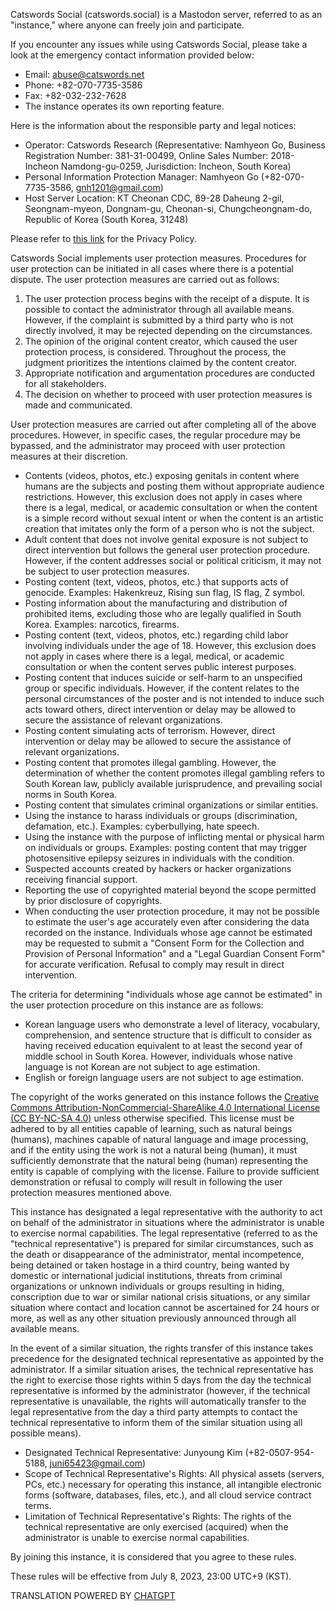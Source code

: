 Catswords Social (catswords.social) is a Mastodon server, referred to as an "instance," where anyone can freely join and participate.

If you encounter any issues while using Catswords Social, please take a look at the emergency contact information provided below:

* Email: abuse@catswords.net
* Phone: +82-070-7735-3586
* Fax: +82-032-232-7628
* The instance operates its own reporting feature.

Here is the information about the responsible party and legal notices:

* Operator: Catswords Research (Representative: Namhyeon Go, Business Registration Number: 381-31-00499, Online Sales Number: 2018-Incheon Namdong-gu-0259, Jurisdiction: Incheon, South Korea)
* Personal Information Protection Manager: Namhyeon Go (+82-070-7735-3586, gnh1201@gmail.com)
* Host Server Location: KT Cheonan CDC, 89-28 Daheung 2-gil, Seongnam-myeon, Dongnam-gu, Cheonan-si, Chungcheongnam-do, Republic of Korea (South Korea, 31248)

Please refer to [this link](site_terms.md) for the Privacy Policy.

Catswords Social implements user protection measures. Procedures for user protection can be initiated in all cases where there is a potential dispute. The user protection measures are carried out as follows:

1. The user protection process begins with the receipt of a dispute. It is possible to contact the administrator through all available means. However, if the complaint is submitted by a third party who is not directly involved, it may be rejected depending on the circumstances.
2. The opinion of the original content creator, which caused the user protection process, is considered. Throughout the process, the judgment prioritizes the intentions claimed by the content creator.
3. Appropriate notification and argumentation procedures are conducted for all stakeholders.
4. The decision on whether to proceed with user protection measures is made and communicated.

User protection measures are carried out after completing all of the above procedures. However, in specific cases, the regular procedure may be bypassed, and the administrator may proceed with user protection measures at their discretion.

* Contents (videos, photos, etc.) exposing genitals in content where humans are the subjects and posting them without appropriate audience restrictions. However, this exclusion does not apply in cases where there is a legal, medical, or academic consultation or when the content is a simple record without sexual intent or when the content is an artistic creation that imitates only the form of a person who is not the subject.
* Adult content that does not involve genital exposure is not subject to direct intervention but follows the general user protection procedure. However, if the content addresses social or political criticism, it may not be subject to user protection measures.
* Posting content (text, videos, photos, etc.) that supports acts of genocide. Examples: Hakenkreuz, Rising sun flag, IS flag, Z symbol.
* Posting information about the manufacturing and distribution of prohibited items, excluding those who are legally qualified in South Korea. Examples: narcotics, firearms.
* Posting content (text, videos, photos, etc.) regarding child labor involving individuals under the age of 18. However, this exclusion does not apply in cases where there is a legal, medical, or academic consultation or when the content serves public interest purposes.
* Posting content that induces suicide or self-harm to an unspecified group or specific individuals. However, if the content relates to the personal circumstances of the poster and is not intended to induce such acts toward others, direct intervention or delay may be allowed to secure the assistance of relevant organizations.
* Posting content simulating acts of terrorism. However, direct intervention or delay may be allowed to secure the assistance of relevant organizations.
* Posting content that promotes illegal gambling. However, the determination of whether the content promotes illegal gambling refers to South Korean law, publicly available jurisprudence, and prevailing social norms in South Korea.
* Posting content that simulates criminal organizations or similar entities.
* Using the instance to harass individuals or groups (discrimination, defamation, etc.). Examples: cyberbullying, hate speech.
* Using the instance with the purpose of inflicting mental or physical harm on individuals or groups. Examples: posting content that may trigger photosensitive epilepsy seizures in individuals with the condition.
* Suspected accounts created by hackers or hacker organizations receiving financial support.
* Reporting the use of copyrighted material beyond the scope permitted by prior disclosure of copyrights.
* When conducting the user protection procedure, it may not be possible to estimate the user's age accurately even after considering the data recorded on the instance. Individuals whose age cannot be estimated may be requested to submit a "Consent Form for the Collection and Provision of Personal Information" and a "Legal Guardian Consent Form" for accurate verification. Refusal to comply may result in direct intervention.

The criteria for determining "individuals whose age cannot be estimated" in the user protection procedure on this instance are as follows:

* Korean language users who demonstrate a level of literacy, vocabulary, comprehension, and sentence structure that is difficult to consider as having received education equivalent to at least the second year of middle school in South Korea. However, individuals whose native language is not Korean are not subject to age estimation.
* English or foreign language users are not subject to age estimation.

The copyright of the works generated on this instance follows the [Creative Commons Attribution-NonCommercial-ShareAlike 4.0 International License (CC BY-NC-SA 4.0)](https://creativecommons.org/licenses/by-nc-sa/4.0/) unless otherwise specified. This license must be adhered to by all entities capable of learning, such as natural beings (humans), machines capable of natural language and image processing, and if the entity using the work is not a natural being (human), it must sufficiently demonstrate that the natural being (human) representing the entity is capable of complying with the license. Failure to provide sufficient demonstration or refusal to comply will result in following the user protection measures mentioned above.

This instance has designated a legal representative with the authority to act on behalf of the administrator in situations where the administrator is unable to exercise normal capabilities. The legal representative (referred to as the "technical representative") is prepared for similar circumstances, such as the death or disappearance of the administrator, mental incompetence, being detained or taken hostage in a third country, being wanted by domestic or international judicial institutions, threats from criminal organizations or unknown individuals or groups resulting in hiding, conscription due to war or similar national crisis situations, or any similar situation where contact and location cannot be ascertained for 24 hours or more, as well as any other situation previously announced through all available means.

In the event of a similar situation, the rights transfer of this instance takes precedence for the designated technical representative as appointed by the administrator. If a similar situation arises, the technical representative has the right to exercise those rights within 5 days from the day the technical representative is informed by the administrator (however, if the technical representative is unavailable, the rights will automatically transfer to the legal representative from the day a third party attempts to contact the technical representative to inform them of the similar situation using all possible means).

* Designated Technical Representative: Junyoung Kim (+82-0507-954-5188, juni65423@gmail.com)
* Scope of Technical Representative's Rights: All physical assets (servers, PCs, etc.) necessary for operating this instance, all intangible electronic forms (software, databases, files, etc.), and all cloud service contract terms.
* Limitation of Technical Representative's Rights: The rights of the technical representative are only exercised (acquired) when the administrator is unable to exercise normal capabilities.

By joining this instance, it is considered that you agree to these rules.

These rules will be effective from July 8, 2023, 23:00 UTC+9 (KST).

TRANSLATION POWERED BY [CHATGPT](https://chat.openai.com/)
